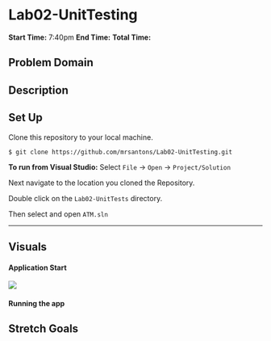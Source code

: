 # Lab02-UnitTesting
**Start Time:** 7:40pm
**End Time:**
**Total Time:**


## Problem Domain

## Description

## Set Up
Clone this repository to your local machine.

```
$ git clone https://github.com/mrsantons/Lab02-UnitTesting.git
```

**To run from Visual Studio:**
Select ```File``` -> ```Open``` -> ```Project/Solution```

Next navigate to the location you cloned the Repository.

Double click on the ```Lab02-UnitTests``` directory.

Then select and open ```ATM.sln```

---

## Visuals
#### Application Start
![](https://github.com/mrsantons/Lab02-UnitTesting/blob/master/visuals/atmStart.jpg)

#### Running the app

## Stretch Goals
